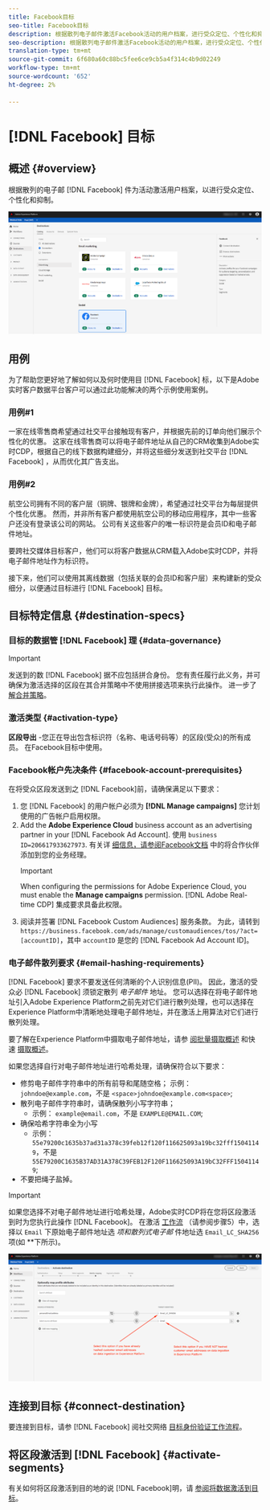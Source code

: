 ```yaml
---
title: Facebook目标
seo-title: Facebook目标
description: 根据散列电子邮件激活Facebook活动的用户档案，进行受众定位、个性化和抑制。
seo-description: 根据散列电子邮件激活Facebook活动的用户档案，进行受众定位、个性化和抑制。
translation-type: tm+mt
source-git-commit: 6f680a60c88bc5fee6ce9cb5a4f314c4b9d02249
workflow-type: tm+mt
source-wordcount: '652'
ht-degree: 2%

---
```



# [!DNL Facebook] 目标

## 概述 {#overview}

根据散列的电子邮 [!DNL Facebook] 件为活动激活用户档案，以进行受众定位、个性化和抑制。

![实时CDP UI中的Facebook目标](/help/rtcdp/destinations/assets/facebook-destination.png)

## 用例

为了帮助您更好地了解如何以及何时使用目 [!DNL Facebook] 标，以下是Adobe实时客户数据平台客户可以通过此功能解决的两个示例使用案例。


### 用例#1


一家在线零售商希望通过社交平台接触现有客户，并根据先前的订单向他们展示个性化的优惠。 这家在线零售商可以将电子邮件地址从自己的CRM收集到Adobe实时CDP，根据自己的线下数据构建细分，并将这些细分发送到社交平台 [!DNL Facebook] ，从而优化其广告支出。


### 用例#2


航空公司拥有不同的客户层（铜牌、银牌和金牌），希望通过社交平台为每层提供个性化优惠。 然而，并非所有客户都使用航空公司的移动应用程序，其中一些客户还没有登录该公司的网站。 公司有关这些客户的唯一标识符是会员ID和电子邮件地址。

要跨社交媒体目标客户，他们可以将客户数据从CRM载入Adobe实时CDP，并将电子邮件地址作为标识符。

接下来，他们可以使用其离线数据（包括关联的会员ID和客户层）来构建新的受众细分，以便通过目标进行 [!DNL Facebook] 目标。

## 目标特定信息 {#destination-specs}

### 目标的数据管 [!DNL Facebook] 理 {#data-governance}

>[!IMPORTANT]
>
>发送到的数 [!DNL Facebook] 据不应包括拼合身份。 您有责任履行此义务，并可确保为激活选择的区段在其合并策略中不使用拼接选项来执行此操作。 进一步了 [解合并策略](/help/profile/ui/merge-policies.md)。

### 激活类型 {#activation-type}

**区段导出** -您正在导出包含标识符（名称、电话号码等）的区段(受众)的所有成员。 在Facebook目标中使用。

### Facebook帐户先决条件 {#facebook-account-prerequisites}

在将受众区段发送到之 [!DNL Facebook]前，请确保满足以下要求：

1. 您 [!DNL Facebook] 的用户帐户必须为 **[!DNL Manage campaigns]** 您计划使用的广告帐户启用权限。
2. Add the **Adobe Experience Cloud** business account as an advertising partner in your [!DNL Facebook Ad Account]. 使用 `business ID=206617933627973`. 有关详 [细信息，请参阅Facebook文档](https://www.facebook.com/business/help/1717412048538897) 中的将合作伙伴添加到您的业务经理。
   >[!IMPORTANT]
   > When configuring the permissions for Adobe Experience Cloud, you must enable the **Manage campaigns** permission. [!DNL Adobe Real-time CDP] 集成要求具备此权限。
3. 阅读并签署 [!DNL Facebook Custom Audiences] 服务条款。 为此，请转到 `https://business.facebook.com/ads/manage/customaudiences/tos/?act=[accountID]`，其中 `accountID` 是您的 [!DNL Facebook Ad Account ID]。

### 电子邮件散列要求 {#email-hashing-requirements}

[!DNL Facebook] 要求不要发送任何清晰的个人识别信息(PII)。 因此，激活的受众必 [!DNL Facebook] 须锁定散列 *电子邮件* 地址。 您可以选择在将电子邮件地址引入Adobe Experience Platform之前先对它们进行散列处理，也可以选择在Experience Platform中清晰地处理电子邮件地址，并在激活上用算法对它们进行散列处理。

要了解在Experience Platform中摄取电子邮件地址，请参 [阅批量摄取概述](/help/ingestion/batch-ingestion/overview.md) 和快速 [摄取概述](/help/ingestion/streaming-ingestion/overview.md)。

如果您选择自行对电子邮件地址进行哈希处理，请确保符合以下要求：

* 修剪电子邮件字符串中的所有前导和尾随空格； 示例： `johndoe@example.com`，不是 `<space>johndoe@example.com<space>`;
* 散列电子邮件字符串时，请确保散列小写字符串；
   * 示例： `example@email.com`，不是 `EXAMPLE@EMAIL.COM`;
* 确保哈希字符串全为小写
   * 示例： `55e79200c1635b37ad31a378c39feb12f120f116625093a19bc32fff15041149`，不是 `55E79200C1635B37AD31A378C39FEB12F120F116625093A19bC32FFF15041149`;
* 不要把绳子盐掉。


>[!IMPORTANT]
>
>如果您选择不对电子邮件地址进行哈希处理，Adobe实时CDP将在您将区段激活到时为您执行此操作 [!DNL Facebook]。 在激活 [工作流](/help/rtcdp/destinations/activate-destinations.md#activate-data) （请参阅步骤5）中，选择以 `Email` 下原始电子邮件地址选 *项和散列式电子邮* 件地址选 `Email_LC_SHA256` 项(如 **&#x200B;下所示)。


![散列激活](/help/rtcdp/destinations/assets/identity-mapping.png)

## 连接到目标 {#connect-destination}

要连接到目标，请参 [!DNL Facebook] 阅社交网络 [目标身份验证工作流程](/help/rtcdp/destinations/social-network-destinations-workflow.md)。


## 将区段激活到 [!DNL Facebook] {#activate-segments}

有关如何将区段激活到目的地的说 [!DNL Facebook]明，请 [参阅将数据激活到目标](/help/rtcdp/destinations/activate-destinations.md)。